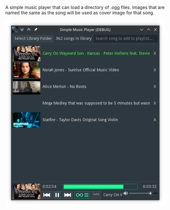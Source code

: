 A simple music player that can load a directory of .ogg files. Images that are named the same as the song will be used as cover image for that song.

![Screenshot](screenshots/screenshot.png)
